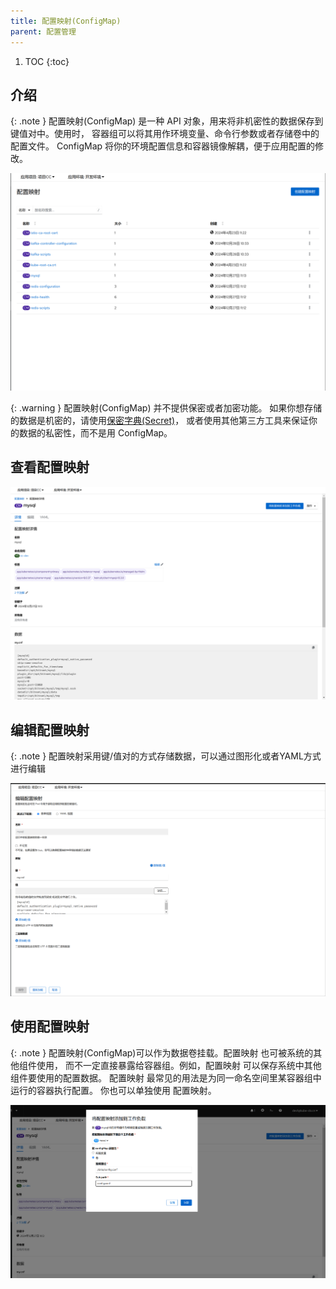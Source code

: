 ```yaml
---
title: 配置映射(ConfigMap)
parent: 配置管理
---
```


1. TOC
{:toc}

## 介绍

{: .note }
配置映射(ConfigMap) 是一种 API 对象，用来将非机密性的数据保存到键值对中。使用时， 容器组可以将其用作环境变量、命令行参数或者存储卷中的配置文件。
ConfigMap 将你的环境配置信息和容器镜像解耦，便于应用配置的修改。

![](imgs/configmaps.png)

{: .warning }
配置映射(ConfigMap) 并不提供保密或者加密功能。 如果你想存储的数据是机密的，请使用[保密字典(Secret)](../secrets)， 或者使用其他第三方工具来保证你的数据的私密性，而不是用 ConfigMap。

## 查看配置映射
![](imgs/configmap.png)

## 编辑配置映射

{: .note }
配置映射采用键/值对的方式存储数据，可以通过图形化或者YAML方式进行编辑

![](imgs/edit-configmap.png)



## 使用配置映射

{: .note }
配置映射(ConfigMap)可以作为数据卷挂载。配置映射 也可被系统的其他组件使用， 而不一定直接暴露给容器组。例如，配置映射 可以保存系统中其他组件要使用的配置数据。
配置映射 最常见的用法是为同一命名空间里某容器组中运行的容器执行配置。 你也可以单独使用 配置映射。

![](imgs/add-configmap-to-workload.png)
